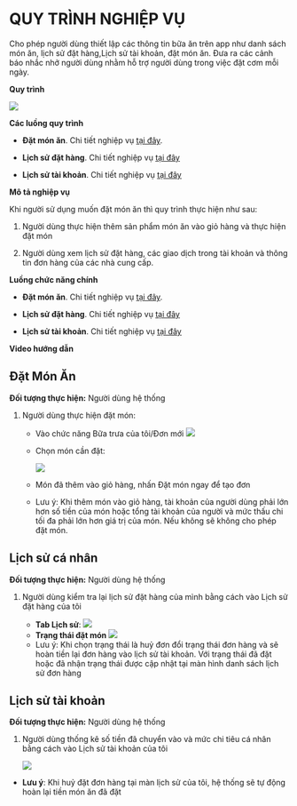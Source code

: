 # QUY TRÌNH NGHIỆP VỤ 
Cho phép người dùng thiết lập các thông tin bữa ăn trên app như danh sách món ăn, lịch sử đặt hàng,Lịch sử tài khoản, đặt món ăn. Đưa ra các cảnh báo nhắc nhở người dùng nhằm hỗ trợ người dùng trong việc đặt cơm mỗi ngày.

**Quy trình**

![](picture/PIC_DW_BuaAn-QuyTrinh.png)

**Các luồng quy trình**

* **Đặt món ăn**. Chi tiết nghiệp vụ <u>[tại đây](#danh_sach_mon_an)</u>.

* **Lịch sử đặt hàng**. Chi tiết nghiệp vụ <u>[tại đây](#lich_su_dat_hang)</u>

* **Lịch sử tài khoản**. Chi tiết nghiệp vụ <u>[tại đây](#lich_su_tai_khoan)</u>

**Mô tả nghiệp vụ**

Khi người sử dụng muốn đặt món ăn thì quy trình thực hiện như sau:

1. Người dùng thực hiện thêm sản phẩm món ăn vào giỏ hàng và thực hiện đặt món

2. Người dùng xem  lịch sử đặt hàng, các giao dịch trong tài khoản và thông tin đơn hàng của các nhà cung cấp.

**Luồng chức năng chính**

* **Đặt món ăn**. Chi tiết nghiệp vụ <u>[tại đây](#danh_sach_mon_an)</u>.

* **Lịch sử đặt hàng**. Chi tiết nghiệp vụ <u>[tại đây](#lich_su_dat_hang)</u>

* **Lịch sử tài khoản**. Chi tiết nghiệp vụ <u>[tại đây](#lich_su_tai_khoan)</u>

 **Video hướng dẫn**
 
 ## **Đặt Món Ăn**
 
**Đối tượng thực hiện:** Người dùng hệ thống

1. Người dùng thực hiện đặt món:

    * Vào chức năng Bữa trưa của tôi/Đơn mới
    ![](picture/PIC_DW_Buatruacuatoi.png)
    
    * Chọn món cần đặt:
    
        ![](picture/PIC_DW_CacMonCanDat.png)
    * Món đã thêm vào giỏ hàng, nhấn Đặt món ngay để tạo đơn

    * Lưu ý: Khi thêm món vào giỏ hàng, tài khoản của người dùng phải lớn hơn số tiền của món hoặc tổng tài khoản của người và mức thấu chi tối đa phải lớn hơn giá trị của món. Nếu không sẽ không cho phép đặt món.
    
 ## **Lịch sử cá nhân**
 
**Đối tượng thực hiện:** Người dùng hệ thống

1. Người dùng kiểm tra lại lịch sử đặt hàng của mình bằng cách vào Lịch sử đặt hàng của tôi

    * **Tab Lịch sử**:
    ![](picture/PIC_DW_LichSuMonAn.png)
    * **Trạng thái đặt món**
    ![](picture/PIC_DW_TrangThaiDonHang.png)
   * Lưu ý: Khi chọn trạng thái là huỷ đơn đổi trạng thái đơn hàng và sẽ hoàn tiền lại đơn hàng vào lịch sử tài khoản. Với trạng thái đã đặt hoặc đã nhận trạng thái được cập nhật tại màn hình danh sách lịch sử  đơn hàng
  
  ## **Lịch sử tài khoản**
 
**Đối tượng thực hiện:** Người dùng hệ thống
   
1.  Người dùng thống kê số tiền đã chuyển vào và mức chi tiêu cá nhân bằng cách vào Lịch sử tài khoản của tôi

    ![](picture/PIC_DW_LichSuTaiKhoan.png)

* **Lưu ý**: Khi huỷ đặt đơn hàng tại màn lịch sử của tôi, hệ thống sẽ tự động hoàn lại tiền món ăn đã đặt 
